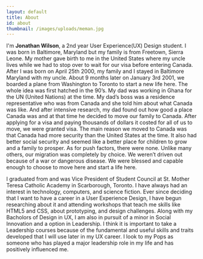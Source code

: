 ```yaml
---
layout: default
title: About
id: about
thumbnail: /images/uploads/meman.jpg
---
```

I'm **Jonathan Wilson**, a 2nd year User Experience(UX) Design student. I was born in Baltimore, Maryland but my family is from Freetown, Sierra Leone. My mother gave birth to me in the United States where my uncle lives while we had to stop over to wait for our visa before entering Canada. After I was born on April 25th 2000, my family and I stayed in Baltimore Maryland with my uncle. About 9 months later on January 3rd 2001, we boarded a plane from Washington to Toronto to start a new life here. The whole idea was first hatched in the 90’s. My dad was working in Ghana for the UN (United Nations) at the time. My dad’s boss was a residence representative who was from Canada and she told him about what Canada was like. And after intensive research, my dad found out how good a place Canada was and at that time he decided to move our family to Canada. After applying for a visa and paying thousands of dollars it costed for all of us to move, we were granted visa. The main reason we moved to Canada was that Canada had more security than the United States at the time. It also had better social security and seemed like a better place for children to grow and a family to prosper. As for push factors, there were none. Unlike many others, our migration was completely by choice. We weren’t driven out because of a war or dangerous disease. We were blessed and capable enough to choose to move here and start a life here.



I graduated from and was Vice President of Student Council at St. Mother Teresa Catholic Academy in Scarborough, Toronto. I have always had an interest in technology, computers, and science fiction. Ever since deciding that I want to have a career in a User Experience Design, I have begun researching about it and attending workshops that teach me skills like HTML5 and CSS, about prototyping, and design challenges. Along with my Bacholors of Design in UX, I am also in pursuit of a minor in Social Innovation and a option in Leadership. I think it is important to take a Leadership courses because of the fundamental and useful skills and traits developed that I will use later in my UX career. I look to my Pops as someone who has played a major leadership role in my life and has positively influenced me.
